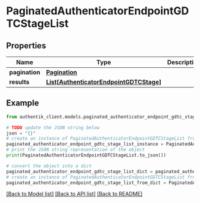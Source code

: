 # PaginatedAuthenticatorEndpointGDTCStageList


## Properties

Name | Type | Description | Notes
------------ | ------------- | ------------- | -------------
**pagination** | [**Pagination**](Pagination.md) |  | 
**results** | [**List[AuthenticatorEndpointGDTCStage]**](AuthenticatorEndpointGDTCStage.md) |  | 

## Example

```python
from authentik_client.models.paginated_authenticator_endpoint_gdtc_stage_list import PaginatedAuthenticatorEndpointGDTCStageList

# TODO update the JSON string below
json = "{}"
# create an instance of PaginatedAuthenticatorEndpointGDTCStageList from a JSON string
paginated_authenticator_endpoint_gdtc_stage_list_instance = PaginatedAuthenticatorEndpointGDTCStageList.from_json(json)
# print the JSON string representation of the object
print(PaginatedAuthenticatorEndpointGDTCStageList.to_json())

# convert the object into a dict
paginated_authenticator_endpoint_gdtc_stage_list_dict = paginated_authenticator_endpoint_gdtc_stage_list_instance.to_dict()
# create an instance of PaginatedAuthenticatorEndpointGDTCStageList from a dict
paginated_authenticator_endpoint_gdtc_stage_list_from_dict = PaginatedAuthenticatorEndpointGDTCStageList.from_dict(paginated_authenticator_endpoint_gdtc_stage_list_dict)
```
[[Back to Model list]](../README.md#documentation-for-models) [[Back to API list]](../README.md#documentation-for-api-endpoints) [[Back to README]](../README.md)


